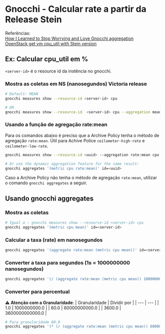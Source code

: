 # Gnocchi - Calcular rate a partir da Release Stein

Referências:  
[How I Learned to Stop Worrying and Love Gnocchi aggregation](https://berndbausch.medium.com/how-i-learned-to-stop-worrying-and-love-gnocchi-aggregation-c98dfa2e20fe)  
[OpenStack get vm cpu_util with Stein version](https://stackoverflow.com/questions/56216683/openstack-get-vm-cpu-util-with-stein-version)

## Ex: Calcular cpu_util em %
`<server-id>` é o resource id da instência no gnocchi.

### Mostra as coletas em NS (nanosegundos) Victoria release
```bash
# Default: MEAN
gnocchi measures show --resource-id <server-id> cpu

# OR 
gnocchi measures show --resource-id  <server-id> cpu --aggregation mean
```

### Usando a função de agregação rate:mean
Para os comandos abaixo é preciso que a Archive Policy tenha o método de agregação `rate:mean`.
Útil para Achive Police `ceilometer-high-rate` e `ceilometer-low-rate`.
```bash
gnocchi measures show --resource-id <uuid> --aggregation rate:mean cpu

# Or use the dynamic aggregation feature for the same result:
gnocchi aggregates '(metric cpu rate:mean)' id=<uuid>
```
Caso a Archive Policy não tenha o método de agregação `rate:mean`, utilizar o comando `gnocchi aggregates` a seguir.

## Usando gnocchi aggregates

### Mostra as coletas
```bash
# Igual a : gnocchi measures show --resource-id <server-id> cpu
gnocchi aggregates '(metric cpu mean)' id=<server-id>
```

### Calcular a taxa (rate) em nanosegundos
```bash
gnocchi aggregates '(aggregate rate:mean (metric cpu mean))' id=<server-id>
```

### Converter a taxa para segundos (1s = 1000000000 nanosegundos)
```bash
gnocchi aggregates '(/ (aggregate rate:mean (metric cpu mean)) 1000000000.0)' id=<server-id>
```

### Converter para percentual
:warning: **Atenção com a Granularidade**:
| Granularidade | Dividir por |
| --- | --- |
| 1.0 | 1000000000.0 |
| 60.0 |  60000000000.0 |
| 3600.0 | 3600000000000.0 |

```bash
# Para granularidade 60.0
gnocchi aggregates '(* (/ (aggregate rate:mean (metric cpu mean)) 60000000000.0) 100)' id=<server-id>
```
